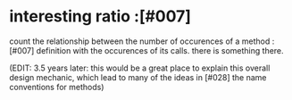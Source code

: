 # interesting ratio :[#007]

count the relationship between the number of occurences of a method :[#007]
definition with the occurences of its calls.  there is something there.

(EDIT: 3.5 years later: this would be a great place to explain this overall
design mechanic, which lead to many of the ideas in [#028] the name conventions
for methods)
